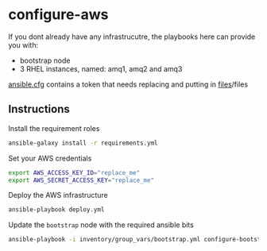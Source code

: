 # configure-aws

If you dont already have any infrastrucutre, the playbooks here can provide you with:
- bootstrap node
- 3 RHEL instances, named: amq1, amq2 and amq3

[ansible.cfg](configure-bootstrap%2Ftemplates%2Fansible.cfg) contains a token that needs replacing and putting in [files](configure-bootstrap%2Ffiles)/files

## Instructions

Install the requirement roles
```bash
ansible-galaxy install -r requirements.yml
```

Set your AWS credentials
```bash
export AWS_ACCESS_KEY_ID="replace_me"
export AWS_SECRET_ACCESS_KEY="replace_me"
```

Deploy the AWS infrastructure
```bash
ansible-playbook deploy.yml
```

Update the `bootstrap` node with the required ansible bits
```bash
ansible-playbook -i inventory/group_vars/bootstrap.yml configure-bootstrap.yml -e aws_access_key=${AWS_ACCESS_KEY_ID} -e aws_secret_key=${AWS_SECRET_ACCESS_KEY}
```